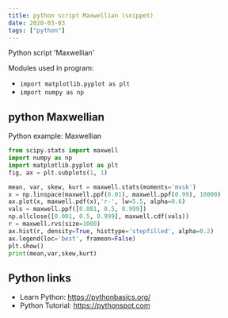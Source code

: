 ```yaml
---
title: python script Maxwellian (snippet)
date: 2020-03-03
tags: ["python"]
---
```

Python script 'Maxwellian'


Modules used in program: 
* `import matplotlib.pyplot as plt`
* `import numpy as np`

## python Maxwellian

Python example: Maxwellian

```python
from scipy.stats import maxwell
import numpy as np
import matplotlib.pyplot as plt
fig, ax = plt.subplots(1, 1)

mean, var, skew, kurt = maxwell.stats(moments='mvsk')
x = np.linspace(maxwell.ppf(0.01), maxwell.ppf(0.99), 10000)
ax.plot(x, maxwell.pdf(x),'r-', lw=5.5, alpha=0.6)
vals = maxwell.ppf([0.001, 0.5, 0.999])
np.allclose([0.001, 0.5, 0.999], maxwell.cdf(vals))
r = maxwell.rvs(size=1000)
ax.hist(r, density=True, histtype='stepfilled', alpha=0.2)
ax.legend(loc='best', frameon=False)
plt.show()
print(mean,var,skew,kurt)

```

## Python links

- Learn Python: https://pythonbasics.org/
- Python Tutorial: https://pythonspot.com
